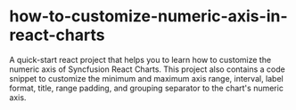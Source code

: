 # how-to-customize-numeric-axis-in-react-charts
A quick-start react project that helps you to learn how to customize the numeric axis of Syncfusion React Charts. This project also contains a code snippet to customize the minimum and maximum axis range, interval, label format, title, range padding, and grouping separator to the chart's numeric axis.
